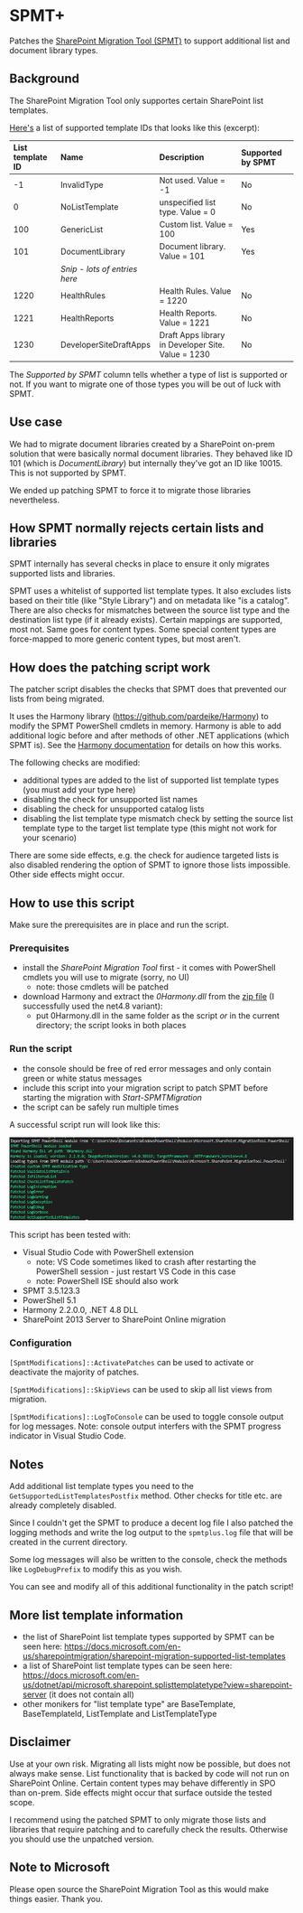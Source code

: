 # SPMT+

Patches the [SharePoint Migration Tool (SPMT)](https://docs.microsoft.com/en-us/sharepointmigration/introducing-the-sharepoint-migration-tool) to support additional list and document library types.
## Background

The SharePoint Migration Tool only supportes certain SharePoint list templates.

[Here's](https://docs.microsoft.com/en-us/sharepointmigration/sharepoint-migration-supported-list-templates) a list of supported template IDs that looks like this (excerpt):

|**List template ID**|**Name**|**Description**|**Supported by SPMT**|
|:-----|:-----|:-----|:-----|
|-1|InvalidType|Not used. Value = -1|No|
|0|NoListTemplate|unspecified list type. Value = 0|No|
|100|GenericList|Custom list. Value = 100|Yes|
|101|DocumentLibrary|Document library. Value = 101|Yes|
||*Snip - lots of entries here*||
|1220|HealthRules|Health Rules. Value = 1220|No|
|1221|HealthReports|Health Reports. Value = 1221|No|
|1230|DeveloperSiteDraftApps|Draft Apps library in Developer Site. Value = 1230|No|

The *Supported by SPMT* column tells whether a type of list is supported or not. If you want to migrate one of those types you will be out of luck with SPMT.

## Use case

We had to migrate document libraries created by a SharePoint on-prem solution that were basically normal document libraries. They behaved like ID 101 (which is *DocumentLibrary*) but internally they've got an ID like 10015. This is not supported by SPMT.

We ended up patching SPMT to force it to migrate those libraries nevertheless.

## How SPMT normally rejects certain lists and libraries

SPMT internally has several checks in place to ensure it only migrates supported lists and libraries.

SPMT uses a whitelist of supported list template types. It also excludes lists based on their title (like "Style Library") and on metadata like "is a catalog". There are also checks for mismatches between the source list type and the destination list type (if it already exists). Certain mappings are supported, most not. Same goes for content types. Some special content types are force-mapped to more generic content types, but most aren't.

## How does the patching script work

The patcher script disables the checks that SPMT does that prevented our lists from being migrated.

It uses the Harmony library (https://github.com/pardeike/Harmony) to modify the SPMT PowerShell cmdlets in memory. Harmony is able to add additional logic before and after methods of other .NET applications (which SPMT is). See the [Harmony documentation](https://harmony.pardeike.net/) for details on how this works.

The following checks are modified:

- additional types are added to the list of supported list template types (you must add your type here)
- disabling the check for unsupported list names
- disabling the check for unsupported catalog lists
- disabling the list template type mismatch check by setting the source list template type to the target list template type (this might not work for your scenario)

There are some side effects, e.g. the check for audience targeted lists is also disabled rendering the option of SPMT to ignore those lists impossible. Other side effects might occur.

## How to use this script

Make sure the prerequisites are in place and run the script.
### Prerequisites

- install the *SharePoint Migration Tool* first - it comes with PowerShell cmdlets you will use to migrate (sorry, no UI)
  - note: those cmdlets will be patched
- download Harmony and extract the *0Harmony.dll* from the [zip file](https://github.com/pardeike/Harmony/releases/tag/v2.2.0.0) (I successfully used the net4.8 variant):
    - put 0Harmony.dll in the same folder as the script _or_ in the current directory; the script looks in both places

### Run the script


- the console should be free of red error messages and only contain green or white status messages
- include this script into your migration script to patch SPMT before starting the migration with *Start-SPMTMigration*
- the script can be safely run multiple times

A successful script run will look like this:

![Console output of a successful script run](images/successful-run.png)


This script has been tested with:
- Visual Studio Code with PowerShell extension
    - note: VS Code sometimes liked to crash after restarting the PowerShell session - just restart VS Code in this case
    - note: PowerShell ISE should also work
- SPMT 3.5.123.3
- PowerShell 5.1
- Harmony 2.2.0.0, .NET 4.8 DLL
- SharePoint 2013 Server to SharePoint Online migration

### Configuration

`[SpmtModifications]::ActivatePatches` can be used to activate or deactivate the majority of patches.

`[SpmtModifications]::SkipViews` can be used to skip all list views from migration.

`[SpmtModifications]::LogToConsole` can be used to toggle console output for log messages. Note: console output interfers with the SPMT progress indicator in Visual Studio Code.

## Notes

Add additional list template types you need to the `GetSupportedListTemplatesPostfix` method. Other checks for title etc. are already completely disabled.

Since I couldn't get the SPMT to produce a decent log file I also patched the logging methods and write the log output to the `spmtplus.log` file that will be created in the current directory.

Some log messages will also be written to the console, check the methods like `LogDebugPrefix` to modify this as you wish.

You can see and modify all of this additional functionality in the patch script!
## More list template information
- the list of SharePoint list template types supported by SPMT can be seen here: https://docs.microsoft.com/en-us/sharepointmigration/sharepoint-migration-supported-list-templates
- a list of SharePoint list template types can be seen here: https://docs.microsoft.com/en-us/dotnet/api/microsoft.sharepoint.splisttemplatetype?view=sharepoint-server (it does not contain all)
- other monikers for "list template type" are BaseTemplate, BaseTemplateId, ListTemplate and ListTemplateType

## Disclaimer

Use at your own risk. Migrating all lists might now be possible, but does not always make sense. List functionality that is backed by code will not run on SharePoint Online. Certain content types may behave differently in SPO than on-prem. Side effects might occur that surface outside the tested scope.

I recommend using the patched SPMT to only migrate those lists and libraries that require patching and to carefully check the results. Otherwise you should use the unpatched version.

## Note to Microsoft

Please open source the SharePoint Migration Tool as this would make things easier. Thank you.